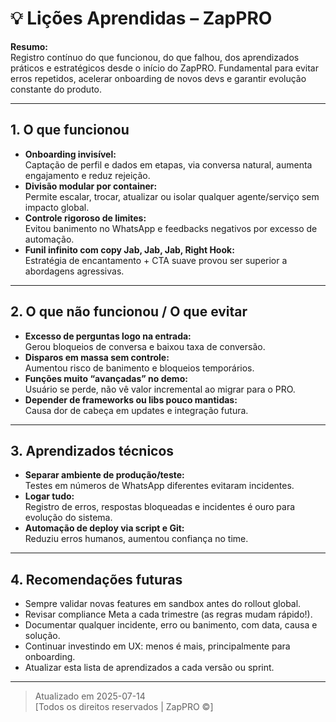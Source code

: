 # 💡 Lições Aprendidas – ZapPRO

**Resumo:**  
Registro contínuo do que funcionou, do que falhou, dos aprendizados práticos e estratégicos desde o início do ZapPRO. Fundamental para evitar erros repetidos, acelerar onboarding de novos devs e garantir evolução constante do produto.

---

## **1. O que funcionou**

- **Onboarding invisível:**  
  Captação de perfil e dados em etapas, via conversa natural, aumenta engajamento e reduz rejeição.
- **Divisão modular por container:**  
  Permite escalar, trocar, atualizar ou isolar qualquer agente/serviço sem impacto global.
- **Controle rigoroso de limites:**  
  Evitou banimento no WhatsApp e feedbacks negativos por excesso de automação.
- **Funil infinito com copy Jab, Jab, Jab, Right Hook:**  
  Estratégia de encantamento + CTA suave provou ser superior a abordagens agressivas.

---

## **2. O que não funcionou / O que evitar**

- **Excesso de perguntas logo na entrada:**  
  Gerou bloqueios de conversa e baixou taxa de conversão.
- **Disparos em massa sem controle:**  
  Aumentou risco de banimento e bloqueios temporários.
- **Funções muito “avançadas” no demo:**  
  Usuário se perde, não vê valor incremental ao migrar para o PRO.
- **Depender de frameworks ou libs pouco mantidas:**  
  Causa dor de cabeça em updates e integração futura.

---

## **3. Aprendizados técnicos**

- **Separar ambiente de produção/teste:**  
  Testes em números de WhatsApp diferentes evitaram incidentes.
- **Logar tudo:**  
  Registro de erros, respostas bloqueadas e incidentes é ouro para evolução do sistema.
- **Automação de deploy via script e Git:**  
  Reduziu erros humanos, aumentou confiança no time.

---

## **4. Recomendações futuras**

- Sempre validar novas features em sandbox antes do rollout global.
- Revisar compliance Meta a cada trimestre (as regras mudam rápido!).
- Documentar qualquer incidente, erro ou banimento, com data, causa e solução.
- Continuar investindo em UX: menos é mais, principalmente para onboarding.
- Atualizar esta lista de aprendizados a cada versão ou sprint.

---

> Atualizado em 2025-07-14  
> [Todos os direitos reservados | ZapPRO ©]
